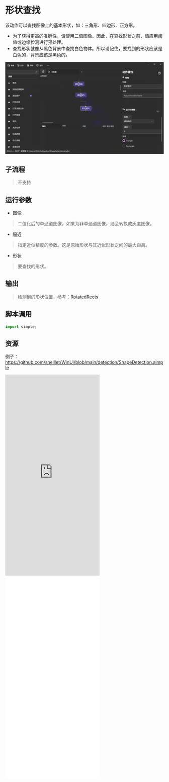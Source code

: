 # 形状查找
该动作可以查找图像上的基本形状，如：三角形、四边形、正方形。

* 为了获得更高的准确性，请使用二值图像。因此，在查找形状之前，请应用阈值或边缘检测进行预处理。
* 查找形状就像从黑色背景中查找白色物体。所以请记住，要找到的形状应该是白色的，背景应该是黑色的。

![ShapeDetection](./images/04.png ':size=90%')

## 子流程
> 不支持


## 运行参数

* 图像
> 二值化后的单通道图像，如果为非单通道图像，则会转换成灰度图像。

* 逼近
> 指定近似精度的参数。这是原始形状与其近似形状之间的最大距离。

* 形状
> 要查找的形状。

## 输出

> 检测到的形状位置，参考：[RotatedRects](./types/RotatedRect.md)


## 脚本调用

```python
import simple;

```

## 资源

例子：https://github.com/shelllet/WinUi/blob/main/detection/ShapeDetection.simple


<iframe type="text/html" height="640px" src="https://www.youtube.com/embed/NRlkMqjheZE" frameborder="0"></iframe>

<iframe src="//player.bilibili.com/player.html?bvid=BV1gw411z7Z2&page=1&autoplay=0" height='640px' scrolling="no" border="0" frameborder="no" framespacing="0" allowfullscreen="true"></iframe>